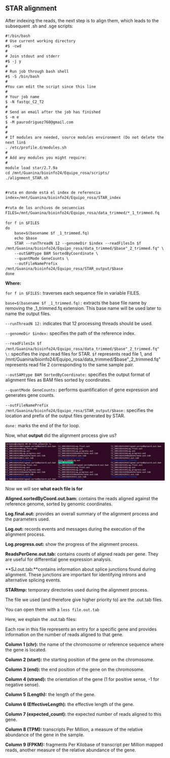 ## **STAR alignment**

After indexing the reads, the next step is to align them, which leads to the subsequent .sh and .sge scripts:

```{bash .sge, eval=FALSE}
#!/bin/bash
# Use current working directory
#$ -cwd
#
# Join stdout and stderr
#$ -j y
#
# Run job through bash shell
#$ -S /bin/bash
#
#You can edit the script since this line
#
# Your job name
$ -N fastqc_C2_T2
#
# Send an email after the job has finished
$ -m e
$ -M paurodriguez760@gmail.com
#
#
# If modules are needed, source modules environment (Do not delete the next lin$
. /etc/profile.d/modules.sh
#
# Add any modules you might require:
#
module load star/2.7.9a
cd /mnt/Guanina/bioinfo24/Equipo_rosa/scripts/
./alignment_STAR.sh
```

```{bash .sh, eval=FALSE}

#ruta en donde está el index de referencia
index=/mnt/Guanina/bioinfo24/Equipo_rosa/STAR_index

#ruta de los archivos de secuencias
FILES=/mnt/Guanina/bioinfo24/Equipo_rosa/data_trimmed/*_1_trimmed.fq

for f in $FILES
do
    base=$(basename $f _1_trimmed.fq)
    echo $base
    STAR --runThreadN 12 --genomeDir $index --readFilesIn $f /mnt/Guanina/bioinfo24/Equipo_rosa/data_trimmed/$base"_2_trimmed.fq" \
    --outSAMtype BAM SortedByCoordinate \
    --quantMode GeneCounts \
    --outFileNamePrefix /mnt/Guanina/bioinfo24/Equipo_rosa/STAR_output/$base
done
```


**Where:**

`for f in $FILES:` traverses each sequence file in variable FILES.

`base=$(basename $f _1_trimmed.fq):` extracts the base file name by removing the _1_trimmed.fq extension. This base name will be used later to name the output files.

`--runThreadN 12:` indicates that 12 processing threads should be used.

`--genomeDir $index:` specifies the path of the reference index.

`--readFilesIn $f /mnt/Guanina/bioinfo24/Equipo_rosa/data_trimmed/$base"_2_trimmed.fq" \:` specifies the input read files for STAR. 
`$f` represents read file 1, and /mnt/Guanina/bioinfo24/Equipo_rosa/data_trimmed/$base"_2_trimmed.fq" represents read file 2 corresponding to the same sample pair.

`--outSAMtype BAM SortedByCoordinate:` specifies the output format of alignment files as BAM files sorted by coordinates.

`--quantMode GeneCounts:`  performs quantification of gene expression and generates gene counts.

`--outFileNamePrefix /mnt/Guanina/bioinfo24/Equipo_rosa/STAR_output/$base:` specifies the location and prefix of the output files generated by STAR.


`done:` marks the end of the for loop.


Now, what **output** did the alignment process give us?

![](https://github.com/arianaresi/RNA-seq-Project/blob/main/Alignment/Images/output_STAR_alignment.png)


Now we will see **what each file is for**

**Aligned.sortedByCoord.out.bam:** contains the reads aligned against the reference genome, sorted by genomic coordinates. 

**Log.final.out:** provides an overall summary of the alignment process and the parameters used.

**Log.out:** records events and messages during the execution of the alignment process.

**Log.progress.out:** show the progress of the alignment process.

**ReadsPerGene.out.tab:** contains counts of aligned reads per gene. They are useful for differential gene expression analysis.

**SJ.out.tab:**contains information about splice junctions found during alignment. These junctions are important for identifying introns and alternative splicing events.

**STARtmp:** temporary directories used during the alignment process.


The file we used (and therefore give higher priority to) are the .out.tab files. 

You can open them with a `less file.out.tab`


Here, we explain the .out.tab files:


Each row in this file represents an entry for a specific gene and provides information on the number of reads aligned to that gene.

**Column 1 (chr):** the name of the chromosome or reference sequence where the gene is located.

**Column 2 (start):** the starting position of the gene on the chromosome.

**Column 3 (end):** the end position of the gene on the chromosome.

**Column 4 (strand):** the orientation of the gene (1 for positive sense, -1 for negative sense).

**Column 5 (Length):** the length of the gene.

**Column 6 (EffectiveLength):** the effective length of the gene.

**Column 7 (expected_count):** the expected number of reads aligned to this gene.

**Column 8 (TPM):** transcripts Per Million, a measure of the relative abundance of the gene in the sample.

**Column 9 (FPKM):** fragments Per Kilobase of transcript per Million mapped reads, another measure of the relative abundance of the gene.
